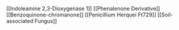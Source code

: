 [[Indoleamine 2,3-Dioxygenase 1]]
[[Phenalenone Derivative]]
[[Benzoquinone-chromanone]]
[[Penicillium Herquei Ft729]]
[[Soil-associated Fungus]]
